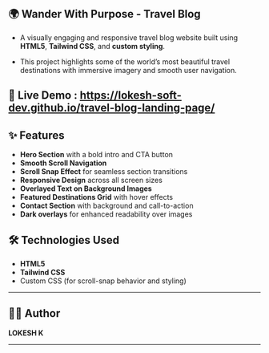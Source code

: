 ## 🌍 Wander With Purpose - Travel Blog

- A visually engaging and responsive travel blog website built using **HTML5**, **Tailwind CSS**, and **custom styling**.
  
- This project highlights some of the world’s most beautiful travel destinations with immersive imagery and smooth user navigation.

## 🚀 Live Demo : https://lokesh-soft-dev.github.io/travel-blog-landing-page/

## ✨ Features

- **Hero Section** with a bold intro and CTA button
- **Smooth Scroll Navigation**
- **Scroll Snap Effect** for seamless section transitions
- **Responsive Design** across all screen sizes
- **Overlayed Text on Background Images**
- **Featured Destinations Grid** with hover effects
- **Contact Section** with background and call-to-action
- **Dark overlays** for enhanced readability over images

## 🛠 Technologies Used

- **HTML5**
- **Tailwind CSS**
- Custom CSS (for scroll-snap behavior and styling)

---
## 🧑‍💻 Author

**LOKESH K**

---
